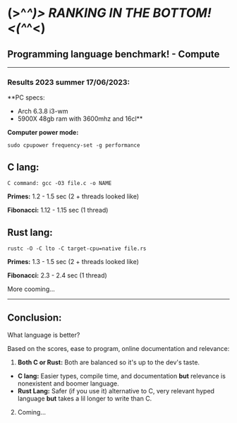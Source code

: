 # (>^_^)> RANKING IN THE BOTTOM! <(^_^<)
## Programming language benchmark! - Compute
<hr/>

### Results 2023 summer 17/06/2023:

**PC specs:
* Arch 6.3.8 i3-wm
* 5900X 48gb ram with 3600mhz and 16cl**

**Computer power mode:**

`sudo cpupower frequency-set -g performance`

## C lang:
`C command: gcc -O3 file.c -o NAME`

**Primes:** 1.2 - 1.5 sec (2 + threads looked like)

**Fibonacci:** 1.12 - 1.15 sec (1 thread)

## Rust lang:
`rustc -O -C lto -C target-cpu=native file.rs`

**Primes:** 1.3 - 1.5 sec (2 + threads looked like)

**Fibonacci:** 2.3 - 2.4 sec (1 thread)


More cooming...
<hr/>

## Conclusion:

What language is better?

Based on the scores, ease to program, online documentation and relevance:

1. **Both C or Rust:** Both are balanced so it's up to the dev's taste.
* **C lang:** Easier types, compile time, and documentation **but** relevance is nonexistent and boomer language.
* **Rust Lang:** Safer (if you use it) alternative to C, very relevant hyped language **but** takes a lil longer to write than C.

2. Coming...